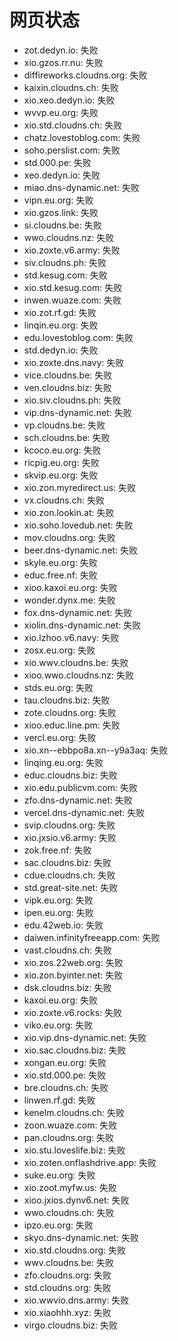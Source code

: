 # 网页状态
- zot.dedyn.io: 失败
- xio.gzos.rr.nu: 失败
- diffireworks.cloudns.org: 失败
- kaixin.cloudns.ch: 失败
- xio.xeo.dedyn.io: 失败
- wvvp.eu.org: 失败
- xio.std.cloudns.ch: 失败
- chatz.lovestoblog.com: 失败
- soho.perslist.com: 失败
- std.000.pe: 失败
- xeo.dedyn.io: 失败
- miao.dns-dynamic.net: 失败
- vipn.eu.org: 失败
- xio.gzos.link: 失败
- si.cloudns.be: 失败
- wwo.cloudns.nz: 失败
- xio.zoxte.v6.army: 失败
- siv.cloudns.ph: 失败
- std.kesug.com: 失败
- xio.std.kesug.com: 失败
- inwen.wuaze.com: 失败
- xio.zot.rf.gd: 失败
- linqin.eu.org: 失败
- edu.lovestoblog.com: 失败
- std.dedyn.io: 失败
- xio.zoxte.dns.navy: 失败
- vice.cloudns.be: 失败
- ven.cloudns.biz: 失败
- xio.siv.cloudns.ph: 失败
- vip.dns-dynamic.net: 失败
- vp.cloudns.be: 失败
- sch.cloudns.be: 失败
- kcoco.eu.org: 失败
- ricpig.eu.org: 失败
- skvip.eu.org: 失败
- xio.zon.myredirect.us: 失败
- vx.cloudns.ch: 失败
- xio.zon.lookin.at: 失败
- xio.soho.lovedub.net: 失败
- mov.cloudns.org: 失败
- beer.dns-dynamic.net: 失败
- skyle.eu.org: 失败
- educ.free.nf: 失败
- xioo.kaxoi.eu.org: 失败
- wonder.dynx.me: 失败
- fox.dns-dynamic.net: 失败
- xiolin.dns-dynamic.net: 失败
- xio.lzhoo.v6.navy: 失败
- zosx.eu.org: 失败
- xio.wwv.cloudns.be: 失败
- xioo.wwo.cloudns.nz: 失败
- stds.eu.org: 失败
- tau.cloudns.biz: 失败
- zote.cloudns.org: 失败
- xioo.educ.line.pm: 失败
- vercl.eu.org: 失败
- xio.xn--ebbpo8a.xn--y9a3aq: 失败
- linqing.eu.org: 失败
- educ.cloudns.biz: 失败
- xio.edu.publicvm.com: 失败
- zfo.dns-dynamic.net: 失败
- vercel.dns-dynamic.net: 失败
- svip.cloudns.org: 失败
- xio.jxsio.v6.army: 失败
- zok.free.nf: 失败
- sac.cloudns.biz: 失败
- cdue.cloudns.ch: 失败
- std.great-site.net: 失败
- vipk.eu.org: 失败
- ipen.eu.org: 失败
- edu.42web.io: 失败
- daiwen.infinityfreeapp.com: 失败
- vast.cloudns.ch: 失败
- xio.zos.22web.org: 失败
- xio.zon.byinter.net: 失败
- dsk.cloudns.biz: 失败
- kaxoi.eu.org: 失败
- xio.zoxte.v6.rocks: 失败
- viko.eu.org: 失败
- xio.vip.dns-dynamic.net: 失败
- xio.sac.cloudns.biz: 失败
- xongan.eu.org: 失败
- xio.std.000.pe: 失败
- bre.cloudns.ch: 失败
- linwen.rf.gd: 失败
- kenelm.cloudns.ch: 失败
- zoon.wuaze.com: 失败
- pan.cloudns.org: 失败
- xio.stu.loveslife.biz: 失败
- xio.zoten.onflashdrive.app: 失败
- suke.eu.org: 失败
- xio.zoot.myfw.us: 失败
- xioo.jxios.dynv6.net: 失败
- wwo.cloudns.ch: 失败
- ipzo.eu.org: 失败
- skyo.dns-dynamic.net: 失败
- xio.std.cloudns.org: 失败
- wwv.cloudns.be: 失败
- zfo.cloudns.org: 失败
- std.cloudns.org: 失败
- xio.wwvio.dns.army: 失败
- xio.xiaohhh.xyz: 失败
- virgo.cloudns.biz: 失败
